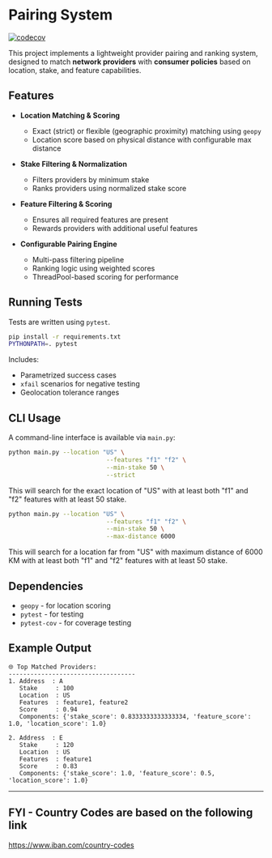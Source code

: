 # Pairing System
[![codecov](https://codecov.io/gh/NadavLevi/Pairing-System/branch/main/graph/badge.svg)](https://codecov.io/gh/NadavLevi/Pairing-System)

This project implements a lightweight provider pairing and ranking system, designed to match **network providers** with **consumer policies** based on location, stake, and feature capabilities.


## Features

- **Location Matching & Scoring**
  - Exact (strict) or flexible (geographic proximity) matching using `geopy`
  - Location score based on physical distance with configurable max distance

- **Stake Filtering & Normalization**
  - Filters providers by minimum stake
  - Ranks providers using normalized stake score

- **Feature Filtering & Scoring**
  - Ensures all required features are present
  - Rewards providers with additional useful features

- **Configurable Pairing Engine**
  - Multi-pass filtering pipeline
  - Ranking logic using weighted scores
  - ThreadPool-based scoring for performance

## Running Tests

Tests are written using `pytest`.

```bash
pip install -r requirements.txt
PYTHONPATH=. pytest
```

Includes:
- Parametrized success cases
- `xfail` scenarios for negative testing
- Geolocation tolerance ranges

## CLI Usage

A command-line interface is available via `main.py`:

```bash
python main.py --location "US" \
                           --features "f1" "f2" \
                           --min-stake 50 \
                           --strict
```

This will search for the exact location of "US" with at least both "f1" and "f2" features with at least 50 stake.

```bash
python main.py --location "US" \
                           --features "f1" "f2" \
                           --min-stake 50 \
                           --max-distance 6000
```

This will search for a location far from "US" with maximum distance of 6000 KM with at least both "f1" and "f2" features with at least 50 stake.

## Dependencies

- `geopy` - for location scoring
- `pytest` - for testing
- `pytest-cov` - for coverage testing

## Example Output

```
🌐 Top Matched Providers:
-----------------------------------
1. Address  : A
   Stake     : 100
   Location  : US
   Features  : feature1, feature2
   Score     : 0.94
   Components: {'stake_score': 0.8333333333333334, 'feature_score': 1.0, 'location_score': 1.0}

2. Address  : E
   Stake     : 120
   Location  : US
   Features  : feature1
   Score     : 0.83
   Components: {'stake_score': 1.0, 'feature_score': 0.5, 'location_score': 1.0}
```

---


## FYI - Country Codes are based on the following link
https://www.iban.com/country-codes